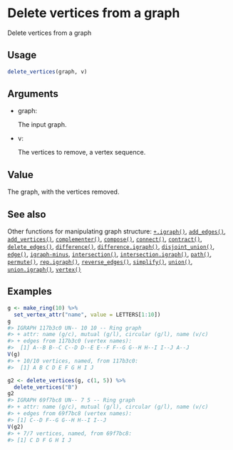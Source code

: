 # Delete vertices from a graph

Delete vertices from a graph

## Usage

``` r
delete_vertices(graph, v)
```

## Arguments

- graph:

  The input graph.

- v:

  The vertices to remove, a vertex sequence.

## Value

The graph, with the vertices removed.

## See also

Other functions for manipulating graph structure:
[`+.igraph()`](https://r.igraph.org/reference/plus-.igraph.md),
[`add_edges()`](https://r.igraph.org/reference/add_edges.md),
[`add_vertices()`](https://r.igraph.org/reference/add_vertices.md),
[`complementer()`](https://r.igraph.org/reference/complementer.md),
[`compose()`](https://r.igraph.org/reference/compose.md),
[`connect()`](https://r.igraph.org/reference/ego.md),
[`contract()`](https://r.igraph.org/reference/contract.md),
[`delete_edges()`](https://r.igraph.org/reference/delete_edges.md),
[`difference()`](https://r.igraph.org/reference/difference.md),
[`difference.igraph()`](https://r.igraph.org/reference/difference.igraph.md),
[`disjoint_union()`](https://r.igraph.org/reference/disjoint_union.md),
[`edge()`](https://r.igraph.org/reference/edge.md),
[`igraph-minus`](https://r.igraph.org/reference/igraph-minus.md),
[`intersection()`](https://r.igraph.org/reference/intersection.md),
[`intersection.igraph()`](https://r.igraph.org/reference/intersection.igraph.md),
[`path()`](https://r.igraph.org/reference/path.md),
[`permute()`](https://r.igraph.org/reference/permute.md),
[`rep.igraph()`](https://r.igraph.org/reference/rep.igraph.md),
[`reverse_edges()`](https://r.igraph.org/reference/reverse_edges.md),
[`simplify()`](https://r.igraph.org/reference/simplify.md),
[`union()`](https://r.igraph.org/reference/union.md),
[`union.igraph()`](https://r.igraph.org/reference/union.igraph.md),
[`vertex()`](https://r.igraph.org/reference/vertex.md)

## Examples

``` r
g <- make_ring(10) %>%
  set_vertex_attr("name", value = LETTERS[1:10])
g
#> IGRAPH 117b3c0 UN-- 10 10 -- Ring graph
#> + attr: name (g/c), mutual (g/l), circular (g/l), name (v/c)
#> + edges from 117b3c0 (vertex names):
#>  [1] A--B B--C C--D D--E E--F F--G G--H H--I I--J A--J
V(g)
#> + 10/10 vertices, named, from 117b3c0:
#>  [1] A B C D E F G H I J

g2 <- delete_vertices(g, c(1, 5)) %>%
  delete_vertices("B")
g2
#> IGRAPH 69f7bc8 UN-- 7 5 -- Ring graph
#> + attr: name (g/c), mutual (g/l), circular (g/l), name (v/c)
#> + edges from 69f7bc8 (vertex names):
#> [1] C--D F--G G--H H--I I--J
V(g2)
#> + 7/7 vertices, named, from 69f7bc8:
#> [1] C D F G H I J
```
